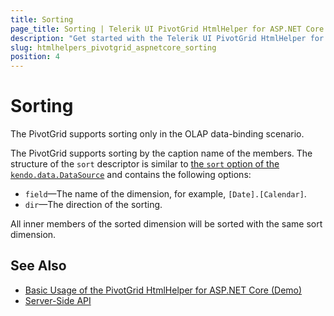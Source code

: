 ```yaml
---
title: Sorting
page_title: Sorting | Telerik UI PivotGrid HtmlHelper for ASP.NET Core
description: "Get started with the Telerik UI PivotGrid HtmlHelper for ASP.NET Core and learn how to sort a Telerik UI PivotGrid HtmlHelper for ASP.NET Core."
slug: htmlhelpers_pivotgrid_aspnetcore_sorting
position: 4
---
```


# Sorting

The PivotGrid supports sorting only in the OLAP data-binding scenario.

The PivotGrid supports sorting by the caption name of the members. The structure of the `sort` descriptor is similar to [the `sort` option of the `kendo.data.DataSource`](/api/datasource) and contains the following options:
- `field`&mdash;The name of the dimension, for example, `[Date].[Calendar]`.
- `dir`&mdash;The direction of the sorting.

All inner members of the sorted dimension will be sorted with the same sort dimension.

## See Also

* [Basic Usage of the PivotGrid HtmlHelper for ASP.NET Core (Demo)](https://demos.telerik.com/aspnet-core/pivotgrid/index)
* [Server-Side API](/api/pivotgrid)

